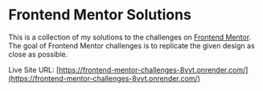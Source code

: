 # Frontend Mentor Solutions

This is a collection of my solutions to the challenges on [Frontend Mentor](https://www.frontendmentor.io). The goal of Frontend Mentor challenges is to replicate the given design as close as possible.

Live Site URL: [https://frontend-mentor-challenges-8vvt.onrender.com/](https://frontend-mentor-challenges-8vvt.onrender.com/)
